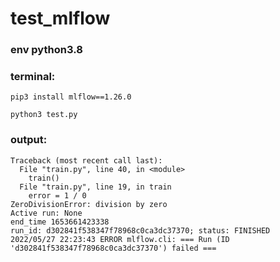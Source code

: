 # test_mlflow
### env python3.8
### terminal:
`pip3 install mlflow==1.26.0`

`python3 test.py`

### output:

```
Traceback (most recent call last):
  File "train.py", line 40, in <module>
    train()
  File "train.py", line 19, in train
    error = 1 / 0
ZeroDivisionError: division by zero
Active run: None
end_time 1653661423338
run_id: d302841f538347f78968c0ca3dc37370; status: FINISHED
2022/05/27 22:23:43 ERROR mlflow.cli: === Run (ID 'd302841f538347f78968c0ca3dc37370') failed ===
```
